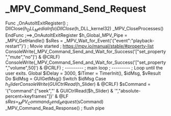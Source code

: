# _MPV_Command_Send_Request
Func _OnAutoItExitRegister()     ; DllClose($h_DLL_MediaInfo)     DllClose($h_DLL_kernel32)     _MPV_CloseProcesses() EndFunc   ;==>_OnAutoItExitRegister  $h_Global_MPV_Pipe = _MPV_GetHandle() $sRes = _MPV_Wait_for_Event('{"event":"playback-restart"}') ; Movie started  ; https://mpv.io/manual/stable/#property-list ConsoleWrite(_MPV_Command_Send_and_Wait_for_Success('["set_property","mute","no"]') &amp; @CRLF) ConsoleWrite(_MPV_Command_Send_and_Wait_for_Success('["set_property","volume",50]') &amp; @CRLF)  ; --------- ; main loop ; --------- ; Loop until the user exits. Global $iDelay = 3000, $iTimer = TimerInit(), $idMsg, $vResult Do     $idMsg = GUIGetMsg()     Switch $idMsg         Case $h_Slider             ConsoleWrite(GUICtrlRead($h_Slider) &amp; @CRLF)             $sCommand = '{"command":["seek","' &amp; GUICtrlRead($h_Slider) &amp; '","absolute-percent+keyframes"]}' &amp; @LF             $sRes = _MPV_Command_Send_Request($sCommand)             _MPV_Command_Read_Response() ; flush pipe

